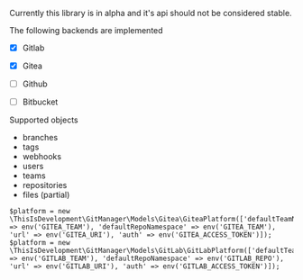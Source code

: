 Currently this library is in alpha and it's api should not be considered
stable.

The following backends are implemented
- [x] Gitlab
- [x] Gitea
- [ ] Github
- [ ] Bitbucket


Supported objects
- branches
- tags
- webhooks
- users
- teams
- repositories
- files (partial)


```
$platform = new \ThisIsDevelopment\GitManager\Models\Gitea\GiteaPlatform(['defaultTeamNamespace' => env('GITEA_TEAM'), 'defaultRepoNamespace' => env('GITEA_TEAM'), 'url' => env('GITEA_URI'), 'auth' => env('GITEA_ACCESS_TOKEN')]);
$platform = new \ThisIsDevelopment\GitManager\Models\GitLab\GitLabPlatform(['defaultTeamNamespace' => env('GITLAB_TEAM'), 'defaultRepoNamespace' => env('GITLAB_REPO'), 'url' => env('GITLAB_URI'), 'auth' => env('GITLAB_ACCESS_TOKEN')]);
```
